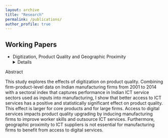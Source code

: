 ```yaml
---
layout: archive
title: "Research"
permalink: /publications/
author_profile: true
---
```


## Working Papers

* Digitization, Product Quality and Geographic Proximity <details>
<summary>Abstract</summary>

This study explores the effects of digitization on product quality. Combining firm-product-level data on Indian manufacturing firms from 2001 to 2014 with a sectoral index that captures performance in Indian ICT service sectors used as inputs into manufacturing, I show that better access to ICT services has a positive and statistically significant effect on product quality. This effect is larger for core products and for large firms. Access to digital services impacts product quality upgrading by inducing manufacturing firms to improve worker skills and outsource ICT services. Furthermore, geographic proximity to ICT suppliers is not essential for manufacturing firms to benefit from access to digital services.

</details>

